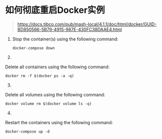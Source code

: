 # 如何彻底重启Docker实例

> https://docs.tibco.com/pub/mash-local/4.1.1/doc/html/docker/GUID-BD850566-5B79-4915-987E-430FC38DAAE4.html

1. Stop the container(s) using the following command:

   ```
   docker-compose down
   ```

2. 

   Delete all containers using the following command:

   ```
   docker rm -f $(docker ps -a -q)
   ```

3. 

   Delete all volumes using the following command:

   ```
   docker volume rm $(docker volume ls -q)
   ```

4. 

   Restart the containers using the following command:

   ```
   docker-compose up -d
   ```

